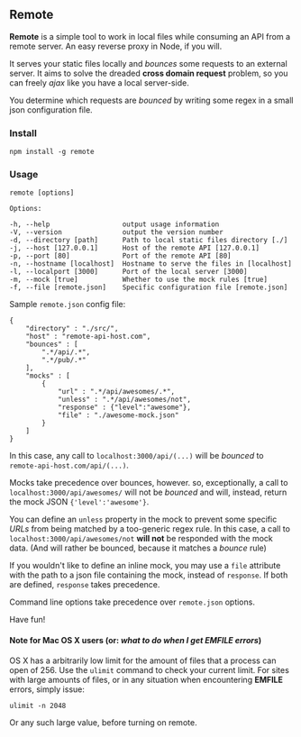 ## Remote

**Remote** is a simple tool to work in local files while consuming an API from a remote server. An easy reverse proxy in Node, if you will.

It serves your static files locally and *bounces* some requests to an external server. It aims to solve the dreaded **cross domain request** problem, so you can freely *ajax* like you have a local server-side.

You determine which requests are *bounced* by writing some regex in a small json configuration file. 

### Install

	npm install -g remote

### Usage

	remote [options]

	Options:

    -h, --help                  output usage information
    -V, --version               output the version number
    -d, --directory [path]      Path to local static files directory [./]
    -j, --host [127.0.0.1]      Host of the remote API [127.0.0.1]
    -p, --port [80]             Port of the remote API [80]
    -n, --hostname [localhost]  Hostname to serve the files in [localhost]
    -l, --localport [3000]      Port of the local server [3000]
    -m, --mock [true]           Whether to use the mock rules [true]
    -f, --file [remote.json]    Specific configuration file [remote.json]

Sample `remote.json` config file:

	{
		"directory" : "./src/",
		"host" : "remote-api-host.com",
		"bounces" : [
		    ".*/api/.*",
		    ".*/pub/.*"
		],
		"mocks" : [
			{	
				"url" : ".*/api/awesomes/.*",
				"unless" : ".*/api/awesomes/not",
				"response" : {"level":"awesome"},
				"file" : "./awesome-mock.json"
			}
		]
	}

In this case, any call to `localhost:3000/api/(...)` will be *bounced* to `remote-api-host.com/api/(...)`.

Mocks take precedence over bounces, however. so, exceptionally, a call to `localhost:3000/api/awesomes/` will not be *bounced* and will, instead, return the mock JSON `{'level':'awesome'}`.

You can define an `unless` property in the mock to prevent some specific *URLs* from being matched by a too-generic regex rule. In this case, a call to `localhost:3000/api/awesomes/not` **will not** be responded with the mock data. (And will rather be bounced, because it matches a *bounce* rule)

If you wouldn't like to define an inline mock, you may use a `file` attribute with the path to a json file containing the mock, instead of `response`. If both are defined, `response` takes precedence.

Command line options take precedence over `remote.json` options.

Have fun!


#### Note for Mac OS X users (or: *what to do when I get EMFILE errors*)

OS X has a arbitrarily low limit for the amount of files that a process can open of 256.
Use the `ulimit` command to check your current limit.
For sites with large amounts of files, or in any situation when encountering **EMFILE** errors, simply issue:

    ulimit -n 2048

Or any such large value, before turning on remote.